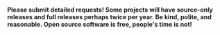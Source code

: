 <h4>Please submit detailed requests! Some projects will have source-only releases and full releases perhaps twice per year. Be kind, polite, and reasonable. Open source software is free, people's time is not!</h4>

